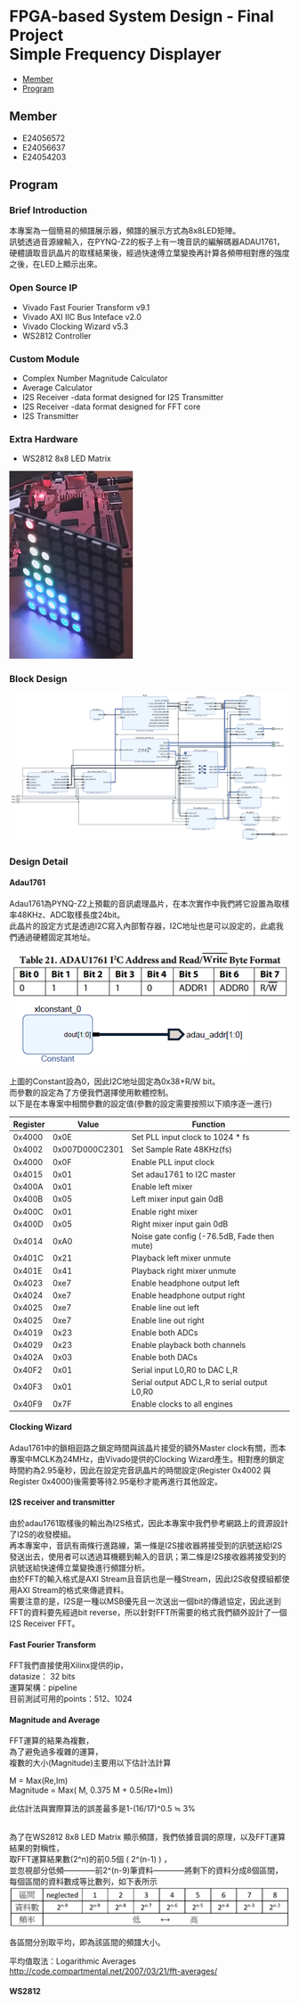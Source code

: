 FPGA-based System Design - Final Project  
Simple Frequency Displayer
=

* [Member](#Member)
* [Program](#Program)


<h2 id="Member">Member</h2>

- E24056572   
- E24056637   
- E24054203   



<h2 id = "Program1">Program</h2>

### Brief Introduction

本專案為一個簡易的頻譜展示器，頻譜的展示方式為8x8LED矩陣。  
訊號透過音源線輸入，在PYNQ-Z2的板子上有一塊音訊的編解碼器ADAU1761，硬體讀取音訊晶片的取樣結果後，經過快速傅立葉變換再計算各頻帶相對應的強度之後，在LED上顯示出來。

### Open Source IP

- Vivado Fast Fourier Transform v9.1
- Vivado AXI IIC Bus Inteface v2.0
- Vivado Clocking Wizard v5.3
- WS2812 Controller

### Custom Module

- Complex Number Magnitude Calculator
- Average Calculator
- I2S Receiver -data format designed for I2S Transmitter
- I2S Receiver -data format designed for FFT core
- I2S Transmitter

### Extra Hardware

- WS2812 8x8 LED Matrix
  
<img src = "img/led.png">

### Block Design

<img src = "img/design.png">

### Design Detail

#### Adau1761

Adau1761為PYNQ-Z2上預載的音訊處理晶片，在本次實作中我們將它設置為取樣率48KHz、ADC取樣長度24bit。  
此晶片的設定方式是透過I2C寫入內部暫存器，I2C地址也是可以設定的，此處我們通過硬體固定其地址。

<img src = "img/addr.png"> 
<img src = "img/iic.png">  

上圖的Constant設為0，因此I2C地址固定為0x38+R/W bit。  
而參數的設定為了方便我們選擇使用軟體控制。  
以下是在本專案中相關參數的設定值(參數的設定需要按照以下順序逐一進行)

|  Register       |    Value        | Function                                       
| ----------------|-----------------|----------------------------------------------
|  0x4000         | 0x0E            | Set PLL input clock to 1024 * fs
|  0x4002         | 0x007D000C2301  | Set Sample Rate 48KHz(fs)
|  0x4000         | 0x0F            | Enable PLL input clock
|  0x4015         | 0x01            | Set adau1761 to I2C master
|  0x400A         | 0x01            | Enable left mixer
|  0x400B         | 0x05            | Left mixer input gain 0dB
|  0x400C         | 0x01            | Enable right mixer
|  0x400D         | 0x05            | Right mixer input gain 0dB
|  0x4014         | 0xA0            | Noise gate config (-76.5dB, Fade then mute)
|  0x401C         | 0x21            | Playback left mixer unmute
|  0x401E         | 0x41            | Playback right mixer unmute
|  0x4023         | 0xe7            | Enable headphone output left
|  0x4024         | 0xe7            | Enable headphone output right
|  0x4025         | 0xe7            | Enable line out left
|  0x4025         | 0xe7            | Enable line out right
|  0x4019         | 0x23            | Enable both ADCs
|  0x4029         | 0x23            | Enable playback both channels
|  0x402A         | 0x03            | Enable both DACs
|  0x40F2         | 0x01            | Serial input L0,R0 to DAC L,R
|  0x40F3         | 0x01            | Serial output ADC L,R to serial output L0,R0
|  0x40F9         | 0x7F            | Enable clocks to all engines

#### Clocking Wizard

Adau1761中的鎖相迴路之鎖定時間與該晶片接受的額外Master clock有關，而本專案中MCLK為24MHz，由Vivado提供的Clocking Wizard產生。相對應的鎖定時間約為2.95毫秒，因此在設定完音訊晶片的時間設定(Register 0x4002 與 Register 0x4000)後需要等待2.95毫秒才能再進行其他設定。

#### I2S receiver and transmitter

由於adau1761取樣後的輸出為I2S格式，因此本專案中我們參考網路上的資源設計了I2S的收發模組。  
再本專案中，音訊有兩條行進路線，第一條是I2S接收器將接受到的訊號送給I2S發送出去，使用者可以透過耳機聽到輸入的音訊；第二條是I2S接收器將接受到的訊號送給快速傅立葉變換進行頻譜分析。  
由於FFT的輸入格式是AXI Stream且音訊也是一種Stream，因此I2S收發摸組都使用AXI Stream的格式來傳遞資料。  
需要注意的是，I2S是一種以MSB優先且一次送出一個bit的傳遞協定，因此送到FFT的資料要先經過bit reverse，所以針對FFT所需要的格式我們額外設計了一個I2S Receiver FFT。  

#### Fast Fourier Transform


FFT我們直接使用Xilinx提供的ip，  
datasize： 32 bits  
運算架構：pipeline  
目前測試可用的points：512、1024  


#### Magnitude and Average


FFT運算的結果為複數，  
為了避免過多複雜的運算，  
複數的大小(Magnitude)主要用以下估計法計算  

M = Max(Re,Im)  
Magnitude = Max( M, 0.375 M + 0.5(Re+Im))  

此估計法與實際算法的誤差最多是1-(16/17)^0.5 ≒ 3%  
<br/>

為了在WS2812 8x8 LED Matrix 顯示頻譜，我們依據音調的原理，以及FFT運算結果的對稱性，  
取FFT運算結果數(2^n)的前0.5個 ( 2^(n-1) ) ，  
並忽視部分低頻————前2^(n-9)筆資料————將剩下的資料分成8個區間，  
每個區間的資料數成等比數列，如下表所示  
<img src = "img/average.png">  

各區間分別取平均，即為該區間的頻譜大小。  

平均值取法：Logarithmic Averages  
http://code.compartmental.net/2007/03/21/fft-averages/


#### WS2812

